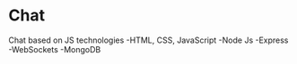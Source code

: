 # Chat
Chat based on JS technologies
-HTML, CSS, JavaScript 
-Node Js 
-Express 
-WebSockets 
-MongoDB

